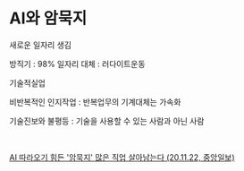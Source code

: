 # AI와 암묵지

새로운 일자리 생김

방직기 : 98% 일자리 대체 : 러다이트운동

기술적실업

비반복적인 인지작업  :  반복업무의 기계대체는 가속화

기술진보와 불평등 : 기술을 사용할 수 있는 사람과 아닌 사람

<br> 
 
[AI 따라오기 힘든 '암묵지' 많은 직업 살아남는다 (20.11.22, 중앙일보)](https://www.joongang.co.kr/article/23925465#home)